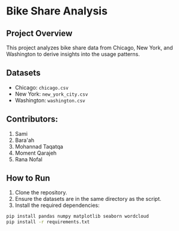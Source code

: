 # Bike Share Analysis
## Project Overview
This project analyzes bike share data from Chicago, New York, and
Washington to derive insights into the usage patterns.
## Datasets
- Chicago: `chicago.csv`
- New York: `new_york_city.csv`
- Washington: `washington.csv`
## Contributors:
1. Sami
2. Bara'ah
3. Mohannad Taqatqa
4. Moment Qarajeh
5. Rana Nofal
## How to Run
1. Clone the repository.
2. Ensure the datasets are in the same directory as the script.
3. Install the required dependencies:
```bash
pip install pandas numpy matplotlib seaborn wordcloud
pip install -r requirements.txt
